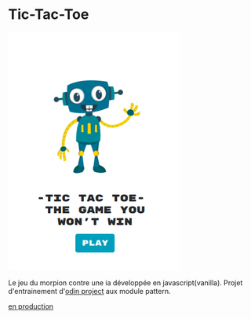 # Tic-Tac-Toe 
![game](./assets/screenshot2.png)

Le jeu du morpion contre une ia développée en javascript(vanilla).
Projet d'entrainement d'[odin project](https://www.theodinproject.com/) aux module pattern.


[en production](https://maxime-beaufils.github.io/JS-TicTacToe-PvsAI/)